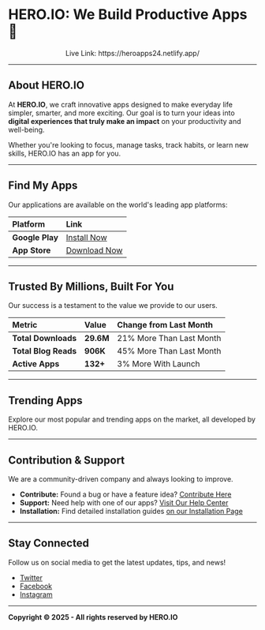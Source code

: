 # HERO.IO: We Build Productive Apps 🚀

<div align="center">
  Live Link: https://heroapps24.netlify.app/
</div>

---

## About HERO.IO

At **HERO.IO**, we craft innovative apps designed to make everyday life simpler, smarter, and more exciting. Our goal is to turn your ideas into **digital experiences that truly make an impact** on your productivity and well-being.

Whether you're looking to focus, manage tasks, track habits, or learn new skills, HERO.IO has an app for you.

---

## Find My Apps

Our applications are available on the world's leading app platforms:

| Platform | Link |
| :--- | :--- |
| **Google Play** | [Install Now](https://play.google.com/store/apps/hero.io) |
| **App Store** | [Download Now](https://apps.apple.com/us/developer/hero.io) |

---

## Trusted By Millions, Built For You

Our success is a testament to the value we provide to our users.

| Metric | Value | Change from Last Month |
| :--- | :--- | :--- |
| **Total Downloads** | **29.6M** | 21% More Than Last Month |
| **Total Blog Reads** | **906K** | 45% More Than Last Month |
| **Active Apps** | **132+** | 3% More With Launch |

---

## Trending Apps

Explore our most popular and trending apps on the market, all developed by HERO.IO.

---

## Contribution & Support

We are a community-driven company and always looking to improve.

* **Contribute:** Found a bug or have a feature idea? [Contribute Here](https://hero.io/contribute)
* **Support:** Need help with one of our apps? [Visit Our Help Center](https://hero.io/support)
* **Installation:** Find detailed installation guides [on our Installation Page](https://hero.io/installation)

---

## Stay Connected

Follow us on social media to get the latest updates, tips, and news!

* [Twitter](https://twitter.com/mdjunaidjewell)
* [Facebook](https://facebook.com/mdjunaidjewell)
* [Instagram](https://instagram.com/mdjunaidjewel)

***

**Copyright © 2025 - All rights reserved by HERO.IO**